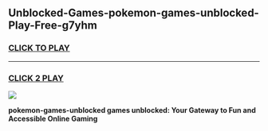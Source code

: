 
## Unblocked-Games-pokemon-games-unblocked-Play-Free-g7yhm
<h3>
<a href="https://premium76.site?title=pokemon-games-unblocked&ref=15A">CLICK TO PLAY</a></h3>
<hr>

<h3>
<a href="https://premium76.site?title=pokemon-games-unblocked&ref=15A">CLICK 2 PLAY</a>
  
</h3>

<a href="https://premium76.site?title=pokemon-games-unblocked&ref=15A"><img src="https://clearcache.store/games.png"></a>


**pokemon-games-unblocked games unblocked: Your Gateway to Fun and Accessible Online Gaming**
